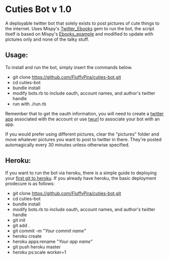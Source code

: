 # Cuties Bot v 1.0

A deployable twitter bot that solely exists to post pictures of cute things to the internet. Uses Mispy's [Twitter_Ebooks](https://github.com/mispy/twitter_ebooks) gem to run the bot, the script itself is based on Mispy's [Ebooks_example](https://github.com/mispy/ebooks_example) and modified to update with pictures only and none of the talky stuff.

## Usage:
To install and run the bot, simply insert the commands below.

- git clone https://github.com/FluffyPira/cuties-bot.git
- cd cuties-bot
- bundle install
- modify bots.rb to include oauth, account names, and author's twitter handle
- run with ./run.rb

Remember that to get the oauth information, you will need to create a [twitter app](https://apps.twitter.com/app/new) associated with the account or use [twurl](https://github.com/marcel/twurl) to associate your bot with an app. 

If you would prefer using different pictures, clear the "pictures" folder and move whatever pictures you want to post to twitter in there. They're posted automagically every 30 minutes unless otherwise specified.

## Heroku:
If you want to run the bot via heroku, there is a simple guide to deploying your [first git to heroku](https://devcenter.heroku.com/articles/git). If you already have heroku, the basic deployment prodecure is as follows:

- git clone https://github.com/FluffyPira/cuties-bot.git
- cd cuties-bot
- bundle install
- modify bots.rb to include oauth, account names, and author's twitter handle
- git init
- git add .
- git commit -m "_Your commit name_"
- heroku create
- heroku apps:rename "_Your app name_" 
- git push heroku master
- heroku ps:scale worker=1
